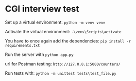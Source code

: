 # CGI interview test

Set up a virtual environment:
`python -m venv venv`

Activate the virtual environment:
`.\venv\Scripts\activate`

You have to once again add the dependencies:
`pip install -r requirements.txt`

Run the server with `python app.py`

url for Postman testing: `http://127.0.0.1:5000/counters/`

Run tests with: `python -m unittest tests\test_file.py`
